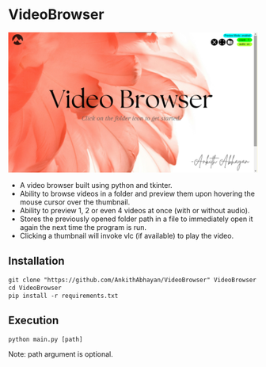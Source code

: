 # VideoBrowser
![Main Page](https://github.com/AnkithAbhayan/AnkithAbhayan.github.io/blob/main/images/screenshot_videobrowser.png "pic")
- A video browser built using python and tkinter.
- Ability to browse videos in a folder and preview them upon hovering the mouse cursor over the thumbnail.
- Ability to preview 1, 2 or even 4 videos at once (with or without audio).
- Stores the previously opened folder path in a file to immediately open it again the next time the program is run.
- Clicking a thumbnail will invoke vlc (if available) to play the video.

## Installation
```
git clone "https://github.com/AnkithAbhayan/VideoBrowser" VideoBrowser
cd VideoBrowser
pip install -r requirements.txt
```
## Execution
```
python main.py [path]
```
Note: path argument is optional.